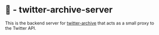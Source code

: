 # 🐔 - twitter-archive-server

This is the backend server for [twitter-archive](https://twitter-archive.club) that acts as a
small proxy to the Twitter API.